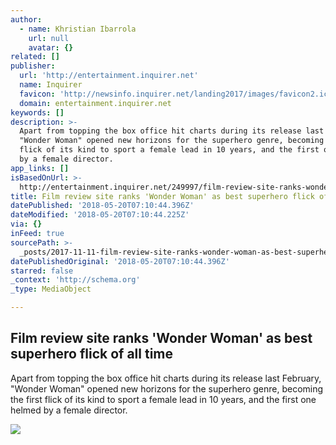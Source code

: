 ```yaml
---
author:
  - name: Khristian Ibarrola
    url: null
    avatar: {}
related: []
publisher:
  url: 'http://entertainment.inquirer.net'
  name: Inquirer
  favicon: 'http://newsinfo.inquirer.net/landing2017/images/favicon2.ico'
  domain: entertainment.inquirer.net
keywords: []
description: >-
  Apart from topping the box office hit charts during its release last February,
  "Wonder Woman" opened new horizons for the superhero genre, becoming the first
  flick of its kind to sport a female lead in 10 years, and the first one helmed
  by a female director.
app_links: []
isBasedOnUrl: >-
  http://entertainment.inquirer.net/249997/film-review-site-ranks-wonder-woman-best-superhero-flick-time
title: Film review site ranks 'Wonder Woman' as best superhero flick of all time
datePublished: '2018-05-20T07:10:44.396Z'
dateModified: '2018-05-20T07:10:44.225Z'
via: {}
inFeed: true
sourcePath: >-
  _posts/2017-11-11-film-review-site-ranks-wonder-woman-as-best-superhero-flic.md
datePublishedOriginal: '2018-05-20T07:10:44.396Z'
starred: false
_context: 'http://schema.org'
_type: MediaObject

---
```

<article style=""><h1>Film review site ranks 'Wonder Woman' as best superhero flick of all time</h1><p>Apart from topping the box office hit charts during its release last February, "Wonder Woman" opened new horizons for the superhero genre, becoming the first flick of its kind to sport a female lead in 10 years, and the first one helmed by a female director.</p><img src="http://entertainment.inquirer.net/files/2017/11/Screen-Shot-2017-11-10-at-3.34.55-PM.png" /></article>